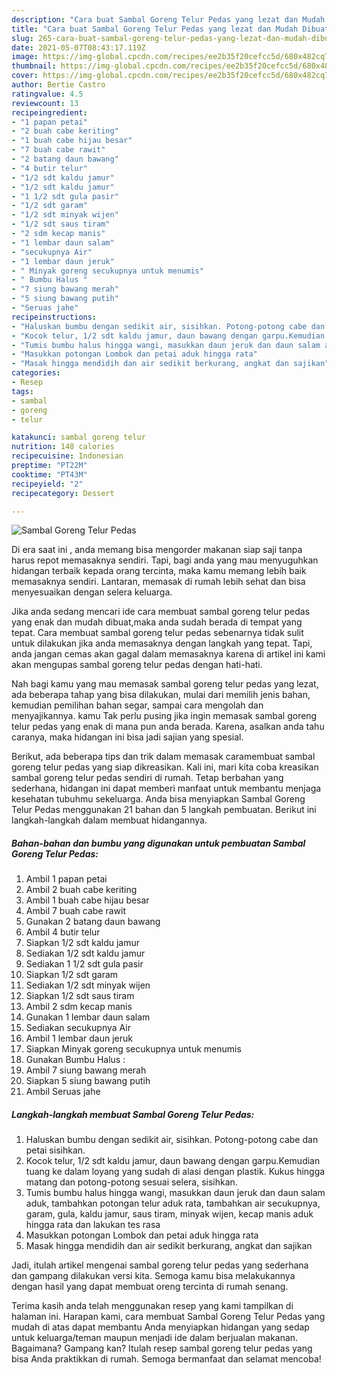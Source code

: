 ```yaml
---
description: "Cara buat Sambal Goreng Telur Pedas yang lezat dan Mudah Dibuat"
title: "Cara buat Sambal Goreng Telur Pedas yang lezat dan Mudah Dibuat"
slug: 265-cara-buat-sambal-goreng-telur-pedas-yang-lezat-dan-mudah-dibuat
date: 2021-05-07T08:43:17.119Z
image: https://img-global.cpcdn.com/recipes/ee2b35f20cefcc5d/680x482cq70/sambal-goreng-telur-pedas-foto-resep-utama.jpg
thumbnail: https://img-global.cpcdn.com/recipes/ee2b35f20cefcc5d/680x482cq70/sambal-goreng-telur-pedas-foto-resep-utama.jpg
cover: https://img-global.cpcdn.com/recipes/ee2b35f20cefcc5d/680x482cq70/sambal-goreng-telur-pedas-foto-resep-utama.jpg
author: Bertie Castro
ratingvalue: 4.5
reviewcount: 13
recipeingredient:
- "1 papan petai"
- "2 buah cabe keriting"
- "1 buah cabe hijau besar"
- "7 buah cabe rawit"
- "2 batang daun bawang"
- "4 butir telur"
- "1/2 sdt kaldu jamur"
- "1/2 sdt kaldu jamur"
- "1 1/2 sdt gula pasir"
- "1/2 sdt garam"
- "1/2 sdt minyak wijen"
- "1/2 sdt saus tiram"
- "2 sdm kecap manis"
- "1 lembar daun salam"
- "secukupnya Air"
- "1 lembar daun jeruk"
- " Minyak goreng secukupnya untuk menumis"
- " Bumbu Halus "
- "7 siung bawang merah"
- "5 siung bawang putih"
- "Seruas jahe"
recipeinstructions:
- "Haluskan bumbu dengan sedikit air, sisihkan. Potong-potong cabe dan petai sisihkan."
- "Kocok telur, 1/2 sdt kaldu jamur, daun bawang dengan garpu.Kemudian tuang ke dalam loyang yang sudah di alasi dengan plastik. Kukus hingga matang dan potong-potong sesuai selera, sisihkan."
- "Tumis bumbu halus hingga wangi, masukkan daun jeruk dan daun salam aduk, tambahkan potongan telur aduk rata, tambahkan air secukupnya, garam, gula, kaldu jamur, saus tiram, minyak wijen, kecap manis aduk hingga rata dan lakukan tes rasa"
- "Masukkan potongan Lombok dan petai aduk hingga rata"
- "Masak hingga mendidih dan air sedikit berkurang, angkat dan sajikan"
categories:
- Resep
tags:
- sambal
- goreng
- telur

katakunci: sambal goreng telur 
nutrition: 148 calories
recipecuisine: Indonesian
preptime: "PT22M"
cooktime: "PT43M"
recipeyield: "2"
recipecategory: Dessert

---
```



![Sambal Goreng Telur Pedas](https://img-global.cpcdn.com/recipes/ee2b35f20cefcc5d/680x482cq70/sambal-goreng-telur-pedas-foto-resep-utama.jpg)

Di era  saat ini , anda memang bisa mengorder makanan siap saji tanpa harus repot memasaknya sendiri. Tapi, bagi anda yang mau menyuguhkan hidangan terbaik kepada orang tercinta, maka kamu memang lebih baik memasaknya sendiri. Lantaran, memasak di rumah lebih sehat dan bisa menyesuaikan dengan selera keluarga.

Jika anda sedang mencari ide cara membuat sambal goreng telur pedas yang enak dan mudah dibuat,maka anda sudah berada di tempat yang tepat. Cara membuat sambal goreng telur pedas  sebenarnya tidak sulit untuk dilakukan jika anda memasaknya dengan langkah yang tepat. Tapi, anda jangan cemas akan gagal dalam memasaknya 
karena di artikel ini kami akan mengupas sambal goreng telur pedas dengan hati-hati.  



Nah bagi kamu yang mau memasak sambal goreng telur pedas yang lezat, ada beberapa tahap yang bisa dilakukan, mulai dari memilih jenis bahan, kemudian pemilihan bahan segar, sampai cara mengolah dan menyajikannya. kamu Tak perlu pusing jika ingin memasak sambal goreng telur pedas yang enak di mana pun anda berada. Karena, asalkan anda  tahu caranya, maka hidangan ini bisa jadi sajian yang spesial.

Berikut, ada beberapa tips dan trik dalam memasak caramembuat sambal goreng telur pedas yang siap dikreasikan. Kali ini, mari kita coba kreasikan sambal goreng telur pedas sendiri di rumah. Tetap berbahan yang sederhana, hidangan ini dapat memberi manfaat untuk membantu menjaga kesehatan tubuhmu sekeluarga. Anda bisa menyiapkan Sambal Goreng Telur Pedas menggunakan 21 bahan dan 5 langkah pembuatan. Berikut ini langkah-langkah dalam membuat hidangannya.

<!--inarticleads1-->

##### Bahan-bahan dan bumbu yang digunakan untuk pembuatan Sambal Goreng Telur Pedas:

1. Ambil 1 papan petai
1. Ambil 2 buah cabe keriting
1. Ambil 1 buah cabe hijau besar
1. Ambil 7 buah cabe rawit
1. Gunakan 2 batang daun bawang
1. Ambil 4 butir telur
1. Siapkan 1/2 sdt kaldu jamur
1. Sediakan 1/2 sdt kaldu jamur
1. Sediakan 1 1/2 sdt gula pasir
1. Siapkan 1/2 sdt garam
1. Sediakan 1/2 sdt minyak wijen
1. Siapkan 1/2 sdt saus tiram
1. Ambil 2 sdm kecap manis
1. Gunakan 1 lembar daun salam
1. Sediakan secukupnya Air
1. Ambil 1 lembar daun jeruk
1. Siapkan  Minyak goreng secukupnya untuk menumis
1. Gunakan  Bumbu Halus :
1. Ambil 7 siung bawang merah
1. Siapkan 5 siung bawang putih
1. Ambil Seruas jahe




<!--inarticleads2-->

##### Langkah-langkah membuat Sambal Goreng Telur Pedas:

1. Haluskan bumbu dengan sedikit air, sisihkan. Potong-potong cabe dan petai sisihkan.
1. Kocok telur, 1/2 sdt kaldu jamur, daun bawang dengan garpu.Kemudian tuang ke dalam loyang yang sudah di alasi dengan plastik. Kukus hingga matang dan potong-potong sesuai selera, sisihkan.
1. Tumis bumbu halus hingga wangi, masukkan daun jeruk dan daun salam aduk, tambahkan potongan telur aduk rata, tambahkan air secukupnya, garam, gula, kaldu jamur, saus tiram, minyak wijen, kecap manis aduk hingga rata dan lakukan tes rasa
1. Masukkan potongan Lombok dan petai aduk hingga rata
1. Masak hingga mendidih dan air sedikit berkurang, angkat dan sajikan




Jadi, itulah artikel mengenai  sambal goreng telur pedas  yang sederhana dan gampang dilakukan versi kita. Semoga kamu bisa melakukannya dengan hasil yang dapat membuat oreng tercinta di rumah senang. 

Terima kasih anda telah menggunakan resep yang kami tampilkan di halaman ini. Harapan kami, cara membuat  Sambal Goreng Telur Pedas yang mudah di atas dapat membantu Anda menyiapkan hidangan yang sedap untuk keluarga/teman maupun menjadi ide dalam berjualan makanan. Bagaimana? Gampang kan? Itulah resep sambal goreng telur pedas yang bisa Anda praktikkan di rumah. Semoga bermanfaat dan selamat mencoba!

